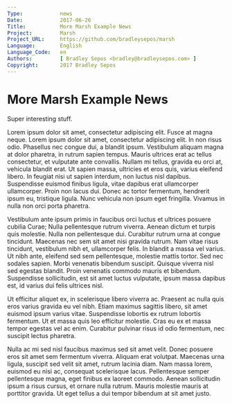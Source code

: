 ```yaml
---
Type:            news
Date:            2017-06-26
Title:           More Marsh Example News
Project:         Marsh
Project_URL:     https://github.com/bradleysepos/marsh
Language:        English
Language_Code:   en
Authors:         [ Bradley Sepos <bradley@bradleysepos.com> ]
Copyright:       2017 Bradley Sepos
---
```


More Marsh Example News
=======================

Super interesting stuff.

<!-- .ipsum -->

Lorem ipsum dolor sit amet, consectetur adipiscing elit. Fusce at magna neque. Lorem ipsum dolor sit amet, consectetur adipiscing elit. In non risus odio. Phasellus nec congue dui, a blandit ipsum. Vestibulum aliquam magna at dolor pharetra, in rutrum sapien tempus. Mauris ultrices erat ac tellus consectetur, et vulputate ante convallis. Nullam mi tellus, gravida eu orci at, vehicula blandit erat. Ut sapien massa, ultricies et eros quis, varius eleifend libero. In feugiat nisi ut sapien interdum, non luctus nisl dapibus. Suspendisse euismod finibus ligula, vitae dapibus erat ullamcorper ullamcorper. Proin non lacus dui. Donec ac tortor fermentum, hendrerit ipsum eu, tristique ligula. Nunc vehicula non ipsum eget fringilla. Vivamus in nulla non orci porta pharetra.

Vestibulum ante ipsum primis in faucibus orci luctus et ultrices posuere cubilia Curae; Nulla pellentesque rutrum viverra. Aenean dictum et turpis quis molestie. Nulla non pellentesque dui. Curabitur rutrum urna at congue tincidunt. Maecenas nec sem sit amet nisi gravida rutrum. Nam vitae risus tincidunt, vestibulum nibh et, ullamcorper felis. In blandit a massa vel varius. Ut nibh ante, eleifend sed sem pellentesque, molestie mattis tortor. Sed nec sodales sapien. Morbi venenatis bibendum suscipit. Quisque viverra nisl sed egestas blandit. Proin venenatis commodo mauris et bibendum. Suspendisse sollicitudin, est sit amet luctus vulputate, ipsum massa dapibus est, id varius dui felis ultrices nisl.

Ut efficitur aliquet ex, in scelerisque libero viverra ac. Praesent ac nulla quis eros varius gravida eu vel nibh. Etiam maximus sagittis libero, sit amet euismod ipsum varius vitae. Suspendisse lobortis ex rutrum lobortis fermentum. Ut et massa quis leo efficitur molestie. Cras eu ex et massa tempor egestas vel ac enim. Curabitur pulvinar risus id odio fermentum, nec suscipit lectus pharetra.

Nulla ac mi sed nisl faucibus maximus sed sit amet velit. Donec posuere eros sit amet sem fermentum viverra. Aliquam erat volutpat. Maecenas urna ligula, suscipit sed velit sit amet, rutrum lacinia diam. Nam massa lorem, euismod eu nisi ac, consequat scelerisque lacus. Pellentesque semper pellentesque magna, eget finibus ex laoreet commodo. Aenean sollicitudin ipsum a risus cursus, et ornare nulla rutrum. Mauris molestie mauris at porttitor gravida. Ut eget tellus a dui tempor bibendum at sit amet justo.

<!-- /.ipsum -->
